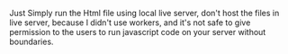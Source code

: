 Just Simply run the Html file using local live server, don't host the files in live server, because I didn't use workers, and it's not safe to give permission to the users to run javascript code on your server without boundaries.